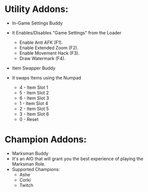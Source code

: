 Utility Addons:
===========
* In-Game Settings Buddy
 * It Enables/Disables "Game Settings" from the Loader
    * Enable Anti AFK (F1).
    * Enable Extended Zoom (F2).
    * Enable Movement Hack (F3).
    * Draw Watermark (F4).

* Item Swapper Buddy
 * It swaps Items using the Numpad
    * 4 - Item Slot 1
    * 5 - Item Slot 2
    * 6 - Item Slot 3
    * 1 - Item Slot 4
    * 2 - Item Slot 5
    * 3 - Item Slot 6
    * 0 - Reset

Champion Addons:
===========
 * Marksman Buddy
  * It's an AIO that will grant you the best experience of playing the Marksman Role.
  * Supported Champions:
    * Ashe
    * Corki
    * Twitch
